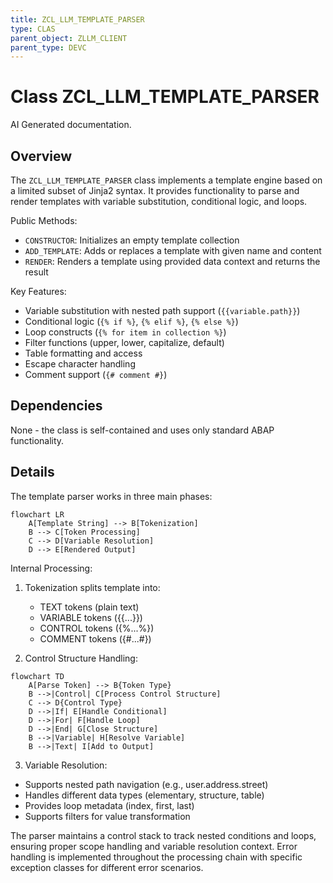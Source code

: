 ```yaml
---
title: ZCL_LLM_TEMPLATE_PARSER
type: CLAS
parent_object: ZLLM_CLIENT
parent_type: DEVC
---
```


# Class ZCL_LLM_TEMPLATE_PARSER

AI Generated documentation.

## Overview

The `ZCL_LLM_TEMPLATE_PARSER` class implements a template engine based on a limited subset of Jinja2 syntax. It provides functionality to parse and render templates with variable substitution, conditional logic, and loops.

Public Methods:

- `CONSTRUCTOR`: Initializes an empty template collection
- `ADD_TEMPLATE`: Adds or replaces a template with given name and content
- `RENDER`: Renders a template using provided data context and returns the result

Key Features:

- Variable substitution with nested path support (`{{variable.path}}`)
- Conditional logic (`{% if %}`, `{% elif %}`, `{% else %}`)
- Loop constructs (`{% for item in collection %}`)
- Filter functions (upper, lower, capitalize, default)
- Table formatting and access
- Escape character handling
- Comment support (`{# comment #}`)

## Dependencies

None - the class is self-contained and uses only standard ABAP functionality.

## Details

The template parser works in three main phases:

```mermaid
flowchart LR
    A[Template String] --> B[Tokenization]
    B --> C[Token Processing]
    C --> D[Variable Resolution]
    D --> E[Rendered Output]
```

Internal Processing:

1. Tokenization splits template into:
   - TEXT tokens (plain text)
   - VARIABLE tokens ({{...}})
   - CONTROL tokens ({%...%})
   - COMMENT tokens ({#...#})

2. Control Structure Handling:

```mermaid
flowchart TD
    A[Parse Token] --> B{Token Type}
    B -->|Control| C[Process Control Structure]
    C --> D{Control Type}
    D -->|If| E[Handle Conditional]
    D -->|For| F[Handle Loop]
    D -->|End| G[Close Structure]
    B -->|Variable| H[Resolve Variable]
    B -->|Text| I[Add to Output]
```

3. Variable Resolution:

- Supports nested path navigation (e.g., user.address.street)
- Handles different data types (elementary, structure, table)
- Provides loop metadata (index, first, last)
- Supports filters for value transformation

The parser maintains a control stack to track nested conditions and loops, ensuring proper scope handling and variable resolution context. Error handling is implemented throughout the processing chain with specific exception classes for different error scenarios.
